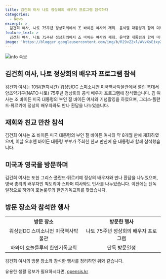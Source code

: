 ```yaml
---
title: 김건희 여사 나토 정상회의 배우자 프로그램 참석하다
categories:
  - News
excerpt: >
  김건희 여사, 나토 75주년 정상회의에서 조 바이든 여사와 재회. 윤석열 대통령과 함께 미국 방문 중, 그리스·폴란드·튀르키예 정상의 배우자들과도 환담. 바이든 대통령 부부의 친교 만찬 참석.
feature_text: >
  김건희 여사, 나토 75주년 정상회의에서 조 바이든 여사와 재회. 윤석열 대통령과 함께 미국 방문 중, 그리스·폴란드·튀르키예 정상의 배우자들과도 환담. 바이든 대통령 부부의 친교 만찬 참석.
image: 'https://blogger.googleusercontent.com/img/b/R29vZ2xl/AVvXsEixyZcFfHzMRdzZMjFBmAUKJYCLCGyLL1o632UiGVXcaFdKo_bkvkuCioo0uUKlGfBVcT3P84aROyZIXSBEx3Aw5nCQ3pTgDom1WDC4m8eifvWiAmWEEVb4x6G_l8C0QH225ldMjyaFvpxGEBGNO37VmDTDMHGhJPq73UglMfDca1-0aw/s1600/blogspot.png'
---
```


<p><img src="https://blogger.googleusercontent.com/img/b/R29vZ2xl/AVvXsEixyZcFfHzMRdzZMjFBmAUKJYCLCGyLL1o632UiGVXcaFdKo_bkvkuCioo0uUKlGfBVcT3P84aROyZIXSBEx3Aw5nCQ3pTgDom1WDC4m8eifvWiAmWEEVb4x6G_l8C0QH225ldMjyaFvpxGEBGNO37VmDTDMHGhJPq73UglMfDca1-0aw/s1600/blogspot.png" alt="info 속보" /></p>

<h2 data-ke-size="size26">김건희 여사, 나토 정상회의 배우자 프로그램 참석</h2>

<p data-ke-size="size16">김건희 여사는 10일(현지시간) 워싱턴DC 스미소니언 미국역사박물관에서 열린 북대서양조약기구(NATO·나토) 75주년 정상회의 공식 배우자 프로그램에 참석했습니다. 김 여사는 조 바이든 미국 대통령의 부인 질 바이든 여사와 기념촬영을 하였으며, 그리스·폴란드·튀르키예 정상의 배우자와도 만나 환담을 나누었습니다.</p>

<h2 data-ke-size="size26">재회와 친교 만찬 참석</h2>

<p data-ke-size="size16">김건희 여사는 조 바이든 미국 대통령의 부인 질 바이든 여사와 약 8개월 만에 재회하였으며, 이날 오후엔 바이든 대통령 부부가 주최한 친교 만찬에 윤 대통령과 함께 참석했습니다.</p>

<h2 data-ke-size="size26">미국과 영국을 방문하며</h2>

<p data-ke-size="size16">김건희 여사는 또한 그리스·폴란드·튀르키예 정상의 배우자와 만나 환담을 나누었으며, 영국 총리의 배우자인 빅토리아 스타머 여사와도 인사를 나누었습니다. 이전에는 단독 일정으로 하와이 호놀룰루의 한인기독교회를 찾았습니다.</p>

<h2 data-ke-size="size26">방문 장소와 참석한 행사</h2>

<table>
    <tbody>
        <tr>
            <td style="text-align: center; height: 17px;"><b>방문 장소</b></td>
            <td style="text-align: center; height: 17px;"><b>방문한 행사</b></td>
        </tr>
        <tr>
            <td style="text-align: center; height: 17px;">워싱턴DC 스미소니언 미국역사박물관</td>
            <td style="text-align: center; height: 17px;">나토 75주년 정상회의 배우자 프로그램</td>
        </tr>
        <tr>
            <td style="text-align: center; height: 17px;">하와이 호놀룰루의 한인기독교회</td>
            <td style="text-align: center; height: 17px;">단독 방문일정</td>
        </tr>
    </tbody>
</table>

<p data-ke-size="size16">김건희 여사의 방문 장소와 참석한 행사를 정리하면 위와 같습니다.</p>
유용한 생활 정보가 필요하시다면, <a href="https://opensis.kr" rel="dofollow">opensis.kr</a>


